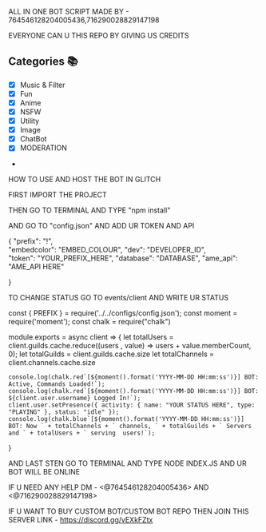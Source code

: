 

ALL IN ONE BOT SCRIPT
MADE BY - 764546128204005436,716290028829147198

EVERYONE CAN U THIS REPO BY GIVING US CREDITS

## Categories 📚
- [x] Music & Filter
- [x] Fun
- [x] Anime
- [x] NSFW
- [x] Utility
- [X] Image
- [X] ChatBot
- [x] MODERATION
- 


HOW TO USE AND HOST THE BOT IN GLITCH

FIRST IMPORT THE PROJECT

THEN GO TO TERMINAL AND TYPE "npm install"

AND GO TO "config.json" AND ADD UR TOKEN AND API

{
    "prefix": "!",     
    "embedcolor": "EMBED_COLOUR", 
    "dev": "DEVELOPER_ID",       
    "token": "YOUR_PREFIX_HERE", 
    "database": "DATABASE",
    "ame_api": "AME_API HERE"     
    
}


TO CHANGE STATUS GO TO events/client AND WRITE UR STATUS 


const { PREFIX } = require('../../configs/config.json');
const moment = require('moment');
const chalk = require("chalk")

module.exports = async client => {
    let totalUsers = client.guilds.cache.reduce((users , value) => users + value.memberCount, 0);
    let totalGuilds = client.guilds.cache.size
    let totalChannels = client.channels.cache.size

    console.log(chalk.red`[${moment().format('YYYY-MM-DD HH:mm:ss')}] BOT: Active, Commands Loaded!`);
    console.log(chalk.red`[${moment().format('YYYY-MM-DD HH:mm:ss')}] BOT: ${client.user.username} Logged In!`);
    client.user.setPresence({ activity: { name: "YOUR STATUS HERE", type: "PLAYING" }, status: "idle" });
    console.log(chalk.blue`[${moment().format('YYYY-MM-DD HH:mm:ss')}] BOT: Now ` + totalChannels + ` channels, ` + totalGuilds + ` Servers and ` + totalUsers + ` serving  users!`);
}

AND LAST STEN GO TO TERMINAL AND TYPE NODE INDEX.JS AND UR BOT WILL BE ONLINE


IF U NEED ANY HELP DM - <@764546128204005436> AND <@716290028829147198>

IF U WANT TO BUY CUSTOM BOT/CUSTOM BOT REPO THEN JOIN THIS SERVER LINK - https://discord.gg/vEXkFZtx
